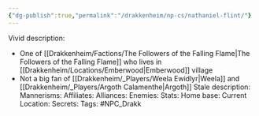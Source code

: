 ```yaml
---
{"dg-publish":true,"permalink":"/drakkenheim/np-cs/nathaniel-flint/"}
---
```


Vivid description: 
- One of [[Drakkenheim/Factions/The Followers of the Falling Flame\|The Followers of the Falling Flame]] who lives in [[Drakkenheim/Locations/Emberwood\|Emberwood]] village
- Not a big fan of [[Drakkenheim/_Players/Weela Ewidlyr\|Weela]] and [[Drakkenheim/_Players/Argoth Calamenthe\|Argoth]]
Stale description: 
Mannerisms: 
Affiliates: 
Alliances: 
Enemies: 
Stats: 
Home base: 
Current Location: 
Secrets: 
Tags: #NPC_Drakk 